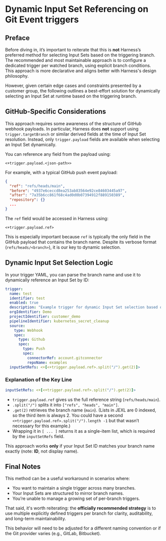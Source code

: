 
# Dynamic Input Set Referencing on Git Event triggers

## Preface

Before diving in, it’s important to reiterate that this is **not** Harness’s preferred method for selecting Input Sets based on the triggering branch. The recommended and most maintainable approach is to configure a dedicated trigger per watched branch, using explicit branch conditions. This approach is more declarative and aligns better with Harness's design philosophy.

However, given certain edge cases and constraints presented by a customer group, the following outlines a best-effort solution for dynamically selecting an Input Set at runtime based on the triggering branch.

## GitHub-Specific Considerations

This approach requires some awareness of the structure of GitHub webhook payloads. In particular, Harness does **not** support using `trigger.targetBranch` or similar derived fields at the time of Input Set resolution. Instead, only `trigger.payload` fields are available when selecting an Input Set dynamically.

You can reference any field from the payload using:

```
<+trigger.payload.<json-path>>
```

For example, with a typical GitHub push event payload:

```json
{
  "ref": "refs/heads/main",
  "before": "4937e6ceccd8ea253ab83564e92ce84603445a97",
  "after": "7a35b6cc861f68c4ad0d0b07394912f889150389",
  "repository": {}
  ...
}
```

The `ref` field would be accessed in Harness using:

```
<+trigger.payload.ref>
```

This is especially important because `ref` is typically the only field in the GitHub payload that contains the branch name. Despite its verbose format (`refs/heads/<branch>`), it is our key to dynamic selection.

## Dynamic Input Set Selection Logic

In your trigger YAML, you can parse the branch name and use it to dynamically reference an Input Set by ID:

```yaml
trigger:
  name: test
  identifier: test
  enabled: true
  description: "Example trigger for dynamic Input Set selection based on branch"
  orgIdentifier: Demo
  projectIdentifier: customer_demo
  pipelineIdentifier: kubernetes_secret_cleanup
  source:
    type: Webhook
    spec:
      type: Github
      spec:
        type: Push
        spec:
          connectorRef: account.gitconnector
          repoName: examples
  inputSetRefs: <+[<+trigger.payload.ref>.split("/").get(2)]>
```

### Explanation of the Key Line

```yaml
inputSetRefs: <+[<+trigger.payload.ref>.split("/").get(2)]>
```

- `trigger.payload.ref` gives us the full reference string (`refs/heads/main`).
- `.split("/")` splits it into `["refs", "heads", "main"]`.
- `.get(2)` retrieves the branch name (`main`). (Lists in JEXL are 0 indexed, so the third item is always 2. You could have a second `<+trigger.payload.ref>.split("/").length -1` but that wasn’t necessary for this example.)
- Wrapping it in `[ ... ]` returns it as a single-item list, which is required by the `inputSetRefs` field.

This approach works **only** if your Input Set ID matches your branch name exactly (note: **ID**, not display name).

## Final Notes

This method can be a useful workaround in scenarios where:

- You want to maintain a single trigger across many branches.
- Your Input Sets are structured to mirror branch names.
- You’re unable to manage a growing set of per-branch triggers.

That said, it's worth reiterating: the **officially recommended strategy** is to use multiple explicitly defined triggers per branch for clarity, auditability, and long-term maintainability.

This behavior will need to be adjusted for a different naming convention or if the Git provider varies (e.g., GitLab, Bitbucket).
